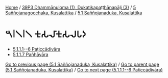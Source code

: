 
[Home](/) / [39P3 Dhammānuloma (1), Dukatikapaṭṭhānapāḷi (3)](../...md) / [5 Saññojanagocchaka, Kusalattika](...md) / [5.1 Saññojanaduka, Kusalattika](../39P3/5/5.1.md)

# 𑁫𑁇𑁧𑁇𑁧 𑀓𑀼𑀲𑀮𑀸𑀓𑀼𑀲𑀮𑀧𑀤

* [5.1.1.1--6 Paṭiccādivāra](5.1.1/5.1.1.1--6.md)
* [5.1.1.7 Pañhāvāra](5.1.1/5.1.1.7.md)

[Go to previous page (5.1 Saññojanaduka, Kusalattika)](../39P3/5/5.1.md) / [Go to parent page (5.1 Saññojanaduka, Kusalattika)](../39P3/5/5.1.md) / [Go to next page (5.1.1.1--6 Paṭiccādivāra)](5.1.1/5.1.1.1--6.md)


